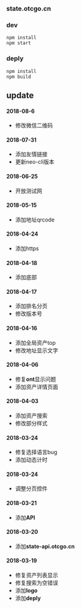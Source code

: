 ### state.otcgo.cn


### dev
```
npm install
npm start
```


### deply
```
npm install 
npm build
```


## update
#### 2018-08-6
* 修改微信二维码



#### 2018-07-31
* 添加友情链接
* 更新neo-cli版本

#### 2018-06-25
* 开放测试网

#### 2018-05-15
* 添加地址qrcode

#### 2018-04-24
* 添加https

#### 2018-04-18
* 添加底部



#### 2018-04-17
* 添加排名分页
* 修改版本号

#### 2018-04-16
* 添加全局资产top
* 修改地址显示文字

#### 2018-04-06
* 修复**ont**显示问题
* 添加资产详情页面


#### 2018-04-03
* 添加资产搜索
* 修改部分样式

#### 2018-03-24
* 修复选择语言bug
* 添加动态计时


#### 2018-03-24
* 调整分页控件

#### 2018-03-21
* 添加**API**

#### 2018-03-20
* 添加**state-api.otcgo.cn**


#### 2018-03-19
* 修复资产列表显示
* 修复搜索为空错误
* 添加**logo**
* 添加**deply**